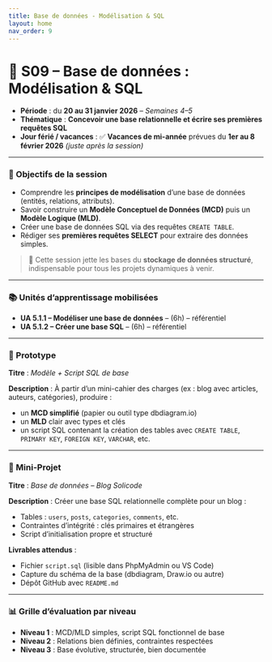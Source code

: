 ```yaml
---
title: Base de données - Modélisation & SQL
layout: home
nav_order: 9
---
```


# **📅 S09 – Base de données : Modélisation & SQL**

- **Période** : du **20 au 31 janvier 2026** – *Semaines 4–5*
- **Thématique** : **Concevoir une base relationnelle et écrire ses premières requêtes SQL**
- **Jour férié / vacances** : ✅ **Vacances de mi-année** prévues du **1er au 8 février 2026** *(juste après la session)*

---

### 🧭 Objectifs de la session

* Comprendre les **principes de modélisation** d’une base de données (entités, relations, attributs).
* Savoir construire un **Modèle Conceptuel de Données (MCD)** puis un **Modèle Logique (MLD)**.
* Créer une base de données SQL via des requêtes `CREATE TABLE`.
* Rédiger ses **premières requêtes SELECT** pour extraire des données simples.

> 🧩 Cette session jette les bases du **stockage de données structuré**, indispensable pour tous les projets dynamiques à venir.

---

### 📚 Unités d’apprentissage mobilisées

* **UA 5.1.1 – Modéliser une base de données** – (6h) – référentiel
* **UA 5.1.2 – Créer une base SQL** – (6h) – référentiel

---

### 🧩 Prototype

**Titre** : *Modèle + Script SQL de base*

**Description** :
À partir d’un mini-cahier des charges (ex : blog avec articles, auteurs, catégories), produire :

* un **MCD simplifié** (papier ou outil type dbdiagram.io)
* un **MLD** clair avec types et clés
* un script SQL contenant la création des tables avec `CREATE TABLE`, `PRIMARY KEY`, `FOREIGN KEY`, `VARCHAR`, etc.

---

### 🧪 Mini-Projet

**Titre** : *Base de données – Blog Solicode*

**Description** :
Créer une base SQL relationnelle complète pour un blog :

* Tables : `users`, `posts`, `categories`, `comments`, etc.
* Contraintes d’intégrité : clés primaires et étrangères
* Script d’initialisation propre et structuré

**Livrables attendus** :

* Fichier `script.sql` (lisible dans PhpMyAdmin ou VS Code)
* Capture du schéma de la base (dbdiagram, Draw\.io ou autre)
* Dépôt GitHub avec `README.md`

---

### 📊 Grille d’évaluation par niveau

* **Niveau 1** : MCD/MLD simples, script SQL fonctionnel de base
* **Niveau 2** : Relations bien définies, contraintes respectées
* **Niveau 3** : Base évolutive, structurée, bien documentée
